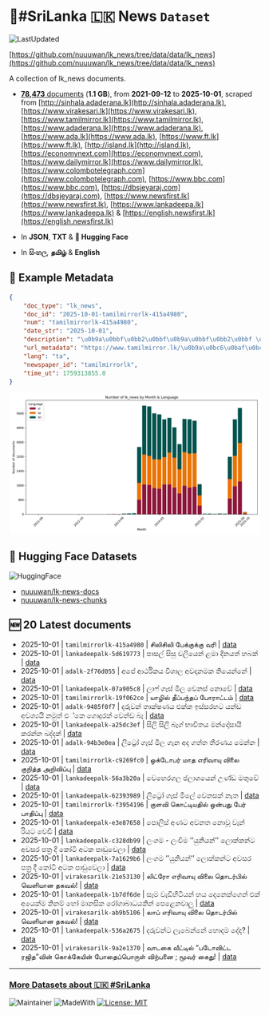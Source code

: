 # 📄#SriLanka 🇱🇰 News `Dataset`

![LastUpdated](https://img.shields.io/badge/last_updated-2025--10--01_16:21:12-green)

[https://github.com/nuuuwan/lk_news/tree/data/data/lk_news](https://github.com/nuuuwan/lk_news/tree/data/data/lk_news)

A collection of lk_news documents.

- [**78,473** documents](https://github.com/nuuuwan/lk_news/tree/data/data/lk_news) (**1.1 GB**), from **2021-09-12** to **2025-10-01**, scraped from [http://sinhala.adaderana.lk](http://sinhala.adaderana.lk), [https://www.virakesari.lk](https://www.virakesari.lk), [https://www.tamilmirror.lk](https://www.tamilmirror.lk), [https://www.adaderana.lk](https://www.adaderana.lk), [https://www.ada.lk](https://www.ada.lk), [https://www.ft.lk](https://www.ft.lk), [http://island.lk](http://island.lk), [https://economynext.com](https://economynext.com), [https://www.dailymirror.lk](https://www.dailymirror.lk), [https://www.colombotelegraph.com](https://www.colombotelegraph.com), [https://www.bbc.com](https://www.bbc.com), [https://dbsjeyaraj.com](https://dbsjeyaraj.com), [https://www.newsfirst.lk](https://www.newsfirst.lk), [https://www.lankadeepa.lk](https://www.lankadeepa.lk) & [https://english.newsfirst.lk](https://english.newsfirst.lk)

- In **JSON**, **TXT** & **🤗 Hugging Face**

- In **සිංහල**, **தமிழ்** & **English**

## 📝 Example Metadata

```json
{
    "doc_type": "lk_news",
    "doc_id": "2025-10-01-tamilmirrorlk-415a4980",
    "num": "tamilmirrorlk-415a4980",
    "date_str": "2025-10-01",
    "description": "\u0b9a\u0bbf\u0bb2\u0bbf\u0b9a\u0bbf\u0bb2\u0bbf \u0baa\u0bc7\u0b95\u0bcd\u0b95\u0bc1\u0b95\u0bcd\u0b95\u0bc1 \u0bb5\u0bb0\u0bbf",
    "url_metadata": "https://www.tamilmirror.lk/\u0b9a\u0bc6\u0baf\u0bcd\u0ba4\u0bbf\u0b95\u0bb3\u0bcd/\u0b9a\u0bbf\u0bb2\u0bbf\u0b9a\u0bbf\u0bb2\u0bbf-\u0baa\u0bc7\u0b95\u0bcd\u0b95\u0bc1\u0b95\u0bcd\u0b95\u0bc1-\u0bb5\u0bb0\u0bbf/175-365587",
    "lang": "ta",
    "newspaper_id": "tamilmirrorlk",
    "time_ut": 1759313855.0
}
```

![Chart](https://raw.githubusercontent.com/nuuuwan/lk_news/refs/heads/data/data/lk_news/docs_by_month_and_lang.png)

## 🤗 Hugging Face Datasets

![HuggingFace](https://img.shields.io/badge/-HuggingFace-FDEE21?style=for-the-badge&logo=HuggingFace)

- [nuuuwan/lk-news-docs](https://huggingface.co/datasets/nuuuwan/lk-news-docs)
- [nuuuwan/lk-news-chunks](https://huggingface.co/datasets/nuuuwan/lk-news-chunks)

## 🆕 20 Latest documents

- 2025-10-01 | `tamilmirrorlk-415a4980` | சிலிசிலி பேக்குக்கு வரி | [data](https://github.com/nuuuwan/lk_news/tree/data/data/lk_news/2020s/2025/2025-10-01-tamilmirrorlk-415a4980)
- 2025-10-01 | `lankadeepalk-5d619773` | පාසල් සිසු වලියෙන් ළමා දිනයත් හබක් | [data](https://github.com/nuuuwan/lk_news/tree/data/data/lk_news/2020s/2025/2025-10-01-lankadeepalk-5d619773)
- 2025-10-01 | `adalk-2f76d055` | අපේ ආර්ථිකය විශාල අවදානමක තියෙන්නේ | [data](https://github.com/nuuuwan/lk_news/tree/data/data/lk_news/2020s/2025/2025-10-01-adalk-2f76d055)
- 2025-10-01 | `lankadeepalk-07a905c8` | ලාෆ් ගෑස් මිල වෙනස් නොවේ | [data](https://github.com/nuuuwan/lk_news/tree/data/data/lk_news/2020s/2025/2025-10-01-lankadeepalk-07a905c8)
- 2025-10-01 | `tamilmirrorlk-19f062ce` | யாழில் தீப்பந்தப் போராட்டம் | [data](https://github.com/nuuuwan/lk_news/tree/data/data/lk_news/2020s/2025/2025-10-01-tamilmirrorlk-19f062ce)
- 2025-10-01 | `adalk-9485f0f7` | දරුවන් තාක්ෂණය එක්ක ඉස්සරහට යන්ඩ අවශ්‍යයි  නමුත් එ්කෙ ගොදුරක් වෙන්ඩ බෑ | [data](https://github.com/nuuuwan/lk_news/tree/data/data/lk_news/2020s/2025/2025-10-01-adalk-9485f0f7)
- 2025-10-01 | `lankadeepalk-a25dc3ef` | සිලි සිලි බෑග් භාවිතය මන්දෝසායි කරන්න බද්දක් | [data](https://github.com/nuuuwan/lk_news/tree/data/data/lk_news/2020s/2025/2025-10-01-lankadeepalk-a25dc3ef)
- 2025-10-01 | `adalk-94b3e0ea` | ලිට්‍රෝ ගෑස් මිල ගැන අද ගත්ත තීරණය මෙන්න | [data](https://github.com/nuuuwan/lk_news/tree/data/data/lk_news/2020s/2025/2025-10-01-adalk-94b3e0ea)
- 2025-10-01 | `tamilmirrorlk-c9269fc0` | ஒக்டோபர் மாத எரிவாயு விலை குறித்த அறிவிப்பு | [data](https://github.com/nuuuwan/lk_news/tree/data/data/lk_news/2020s/2025/2025-10-01-tamilmirrorlk-c9269fc0)
- 2025-10-01 | `lankadeepalk-56a3b20a` | වෙහෙරගල ජලාශයෙන් උණ්ඩ මතුවේ | [data](https://github.com/nuuuwan/lk_news/tree/data/data/lk_news/2020s/2025/2025-10-01-lankadeepalk-56a3b20a)
- 2025-10-01 | `lankadeepalk-62393989` | ලිට්‍රෝ ගෑස් මිලේ වෙනසක් නැත | [data](https://github.com/nuuuwan/lk_news/tree/data/data/lk_news/2020s/2025/2025-10-01-lankadeepalk-62393989)
- 2025-10-01 | `tamilmirrorlk-f3954196` | குளவி கொட்டியதில் ஒன்பது பேர் பாதிப்பு | [data](https://github.com/nuuuwan/lk_news/tree/data/data/lk_news/2020s/2025/2025-10-01-tamilmirrorlk-f3954196)
- 2025-10-01 | `lankadeepalk-e3e87658` | පොලිස් අණට අවනත නොවූ වෑන් රියට වෙඩි | [data](https://github.com/nuuuwan/lk_news/tree/data/data/lk_news/2020s/2025/2025-10-01-lankadeepalk-e3e87658)
- 2025-10-01 | `lankadeepalk-c328db99` | ලංගම - ලංවිම ’’යුනියන්’’ ලොක්කන්ට අවසර පත්‍ර දී කෝටි අටක පාඩුවෙලා | [data](https://github.com/nuuuwan/lk_news/tree/data/data/lk_news/2020s/2025/2025-10-01-lankadeepalk-c328db99)
- 2025-10-01 | `lankadeepalk-7a1629b6` | ලංගම ’’යුනියන්’’ ලොක්කන්ට අවසර පත්‍ර දී කෝටි අටක පාඩුවෙලා | [data](https://github.com/nuuuwan/lk_news/tree/data/data/lk_news/2020s/2025/2025-10-01-lankadeepalk-7a1629b6)
- 2025-10-01 | `virakesarilk-21e53130` | லிட்ரோ எரிவாயு விலை தொடர்பில் வெளியான தகவல்! | [data](https://github.com/nuuuwan/lk_news/tree/data/data/lk_news/2020s/2025/2025-10-01-virakesarilk-21e53130)
- 2025-10-01 | `lankadeepalk-1b7df6de` | සෑම වැඩිහිටියන් හය දෙනෙක්ගෙන් එක් අයෙක්ම කිනම් හෝ මානසික රෝගාබාධයකින් පෙළෙනවාලු | [data](https://github.com/nuuuwan/lk_news/tree/data/data/lk_news/2020s/2025/2025-10-01-lankadeepalk-1b7df6de)
- 2025-10-01 | `virakesarilk-ab9b5106` | லாப் எரிவாயு விலை தொடர்பில் வெளியான தகவல்! | [data](https://github.com/nuuuwan/lk_news/tree/data/data/lk_news/2020s/2025/2025-10-01-virakesarilk-ab9b5106)
- 2025-10-01 | `lankadeepalk-536a2675` | දරුවන්ට ලැබෙන්නේ හොදම දේද? | [data](https://github.com/nuuuwan/lk_news/tree/data/data/lk_news/2020s/2025/2025-10-01-lankadeepalk-536a2675)
- 2025-10-01 | `virakesarilk-9a2e1370` | வாடகை வீட்டில் “படோவிட்ட ரஜித”வின் கொக்கேயின் போதைப்பொருள் விற்பனை ; மூவர் கைது! | [data](https://github.com/nuuuwan/lk_news/tree/data/data/lk_news/2020s/2025/2025-10-01-virakesarilk-9a2e1370)

---

### [More Datasets about 🇱🇰 #SriLanka](https://github.com/nuuuwan/lk_datasets)

![Maintainer](https://img.shields.io/badge/maintainer-nuuuwan-red)
![MadeWith](https://img.shields.io/badge/made_with-python-blue)
[![License: MIT](https://img.shields.io/badge/License-MIT-yellow.svg)](https://opensource.org/licenses/MIT)
